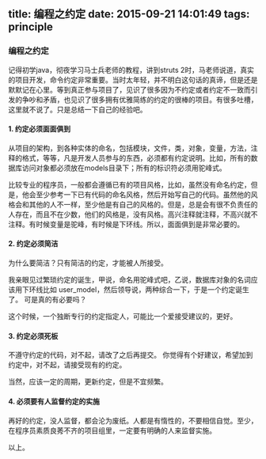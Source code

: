 title: 编程之约定
date: 2015-09-21 14:01:49
tags: principle
---
### 编程之约定
记得初学java，彻夜学习马士兵老师的教程，讲到struts 2时，马老师说道，真实的项目开发，命令约定非常重要。当时太年轻，并不明白这句话的真谛，但是还是默默记在心里。等到真正参与项目了，见识了很多因为不约定或者约定不一致而引发的争吵和矛盾，也见识了很多拥有优雅简练的约定的很棒的项目。有很多吐槽，这里就不说了。只是总结一下自己的经验吧。
<!--more-->
#### 1. 约定必须面面俱到

从项目的架构，到各种实体的命名，包括模块，文件，类，对象，变量，方法，注释的格式，等等，凡是开发人员参与的东西，必须都有约定说明。比如，所有的数据库访问对象都必须放在models目录下；所有的标识符必须用驼峰式。

比较专业的程序员，一般都会遵循已有的项目风格，比如，虽然没有命名约定，但是，他会至少参考一下已有代码的命名风格，然后开始写自己的代码。虽然他的风格会和其他的人不一样，至少他是有自己的风格的。但是，总是会有很不负责任的人存在，而且不在少数，他们的风格是，没有风格。高兴注释就注释，不高兴就不注释。有时候变量是驼峰，有时候是下环线。所以，面面俱到是非常必要的。

#### 2. 约定必须简洁

为什么要简洁？只有简洁的约定，才能被人所接受。

我亲眼见过繁琐约定的诞生，甲说，命名用驼峰式吧，乙说，数据库对象的名词应该用下环线比如 user_model，然后领导说，两种综合一下，于是一个约定诞生了。 可是真的有必要吗？

这个时候，一个独断专行的约定指定人，可能比一个爱接受建议的，更好。

#### 3. 约定必须死板

不遵守约定的代码，对不起，请改了之后再提交。
你觉得有个好建议，希望加到约定中，对不起，请接受现有的约定。

当然，应该一定的周期，更新约定，但是不宜频繁。

#### 4. 必须要有人监督约定的实施

再好的约定，没人监督，都会沦为废纸。人都是有惰性的，不要相信自觉。至少，在程序员素质良莠不齐的项目组里，一定要有明确的人来监督实施。


以上。


